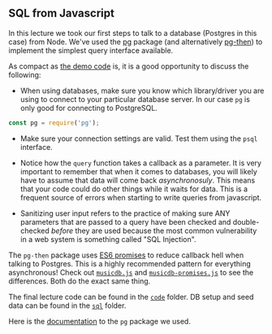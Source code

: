 ## SQL from Javascript

In this lecture we took our first steps to talk to a database (Postgres in this
case) from Node. We've used the [pg](https://www.npmjs.com/package/pg) package
(and alternatively [pg-then](https://www.npmjs.com/package/pg-then)) to
implement the simplest query interface available. 

As compact as [the demo code](album.js) is, it is a good opportunity to discuss the following:

- When using databases, make sure you know which library/driver you are using to connect to your particular database server.  In our case `pg` is only good for connecting to PostgreSQL.
```javascript
const pg = require('pg');
```

- Make sure your connection settings are valid.  Test them using the `psql` interface. 

- Notice how the `query` function takes a callback as a parameter. It is very important to remember that when it comes to databases, you will likely have to assume that data will come back *asynchronosuly*. This means that your code could do other things while it waits for data. This is a frequent source of errors when starting to write queries from javascript.

- Sanitizing user input refers to the practice of making sure ANY parameters that are passed to a query have been checked and double-checked *before* they are used because the most common vulnerability in a web system is something called "SQL Injection".  

The `pg-then` package uses [ES6
promises](http://www.datchley.name/es6-promises/) to reduce callback hell when
talking to Postgres. This is a highly recommended pattern for everything
asynchronous! Check out [`musicdb.js`](code/musicdb.js) and
[`musicdb-promises.js`](code/musicdb-promises.js) to see the differences. Both
do the exact same thing.

The final lecture code can be found in the [`code`](code/) folder. DB setup and
seed data can be found in the [`sql`](sql/) folder.

Here is the [documentation](https://www.npmjs.com/package/pg) to the `pg` package we used.
